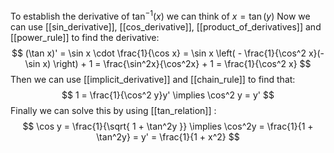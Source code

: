 To establish the derivative of $\tan^{-1} (x)$ we can think of $x = \tan(y)$
Now we can use [[sin_derivative]], [[cos_derivative]], [[product_of_derivatives]] and [[power_rule]] to find the derivative:
$$
(\tan x)' = \sin x \cdot \frac{1}{\cos x} = \sin x \left( - \frac{1}{\cos^2 x}(-\sin x) \right) + 1 = \frac{\sin^2x}{\cos^2x} + 1 = \frac{1}{\cos^2 x} 
$$
Then we can use [[implicit_derivative]] and [[chain_rule]] to find that:
$$
1 = \frac{1}{\cos^2 y}y' \implies \cos^2 y = y'
$$
Finally we can solve this by using [[tan_relation]] :
$$
\cos y = \frac{1}{\sqrt{ 1 + \tan^2y }} \implies \cos^2y = \frac{1}{1 + \tan^2y} = y' = \frac{1}{1 + x^2}
$$